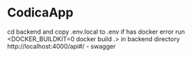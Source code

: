 # CodicaApp
cd backend and copy .env.local to .env
if has docker error run <DOCKER_BUILDKIT=0  docker build .> in backend directory
http://localhost:4000/api#/ - swagger